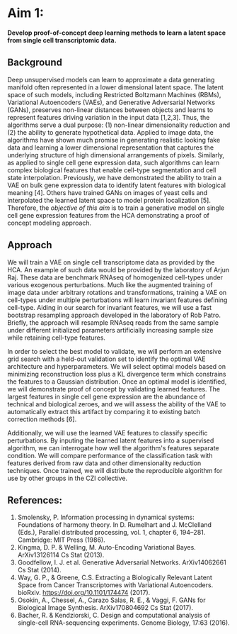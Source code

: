 # Aim 1:

**Develop proof-of-concept deep learning methods to learn a latent space from single cell transcriptomic data.**

## Background

Deep unsupervised models can learn to approximate a data generating manifold often represented in a lower dimensional latent space.
The latent space of such models, including Restricted Boltzmann Machines (RBMs), Variational Autoencoders (VAEs), and Generative Adversarial Networks (GANs), preserves non-linear distances between objects and learns to represent features driving variation in the input data [1,2,3].
Thus, the algorithms serve a dual purpose: (1) non-linear dimensionality reduction and (2) the ability to generate hypothetical data.
Applied to image data, the algorithms have shown much promise in generating realistic looking fake data and learning a lower dimensional representation that captures the underlying structure of high dimensional arrangements of pixels.
Similarly, as applied to single cell gene expression data, such algorithms can learn complex biological features that enable cell-type segmentation and cell state interpolation.
Previously, we have demonstrated the ability to train a VAE on bulk gene expression data to identify latent features with biological meaning [4].
Others have trained GANs on images of yeast cells and interpolated the learned latent space to model protein localization [5].
Therefore, the _objective of this aim_ is to train a generative model on single cell gene expression features from the HCA demonstrating a proof of concept modeling approach.

## Approach

We will train a VAE on single cell transcriptome data as provided by the HCA.
An example of such data would be provided by the laboratory of Arjun Raj.
These data are benchmark RNAseq of homogenized cell-types under various exogenous perturbations.
Much like the augmented training of image data under arbitrary rotations and transformations, training a VAE on cell-types under multiple perturbations will learn invariant features defining cell-type.
Aiding in our search for invariant features, we will use a fast bootstrap resampling approach developed in the laboratory of Rob Patro.
Briefly, the approach will resample RNAseq reads from the same sample under different initialized parameters artificially increasing sample size while retaining cell-type features.

In order to select the best model to validate, we will perform an extensive grid search with a held-out validation set to identify the optimal VAE architecture and hyperparameters.
We will select optimal models based on minimizing reconstruction loss plus a KL divergence term which constrains the features to a Gaussian distribution.
Once an optimal model is identified, we will demonstrate proof of concept by validating learned features.
The largest features in single cell gene expression are the abundance of technical and biological zeroes, and we will assess the ability of the VAE to automatically extract this artifact by comparing it to existing batch correction methods [6].

Additionally, we will use the learned VAE features to classify specific perturbations.
By inputing the learned latent features into a supervised algorithm, we can interrogate how well the algorithm's features separate condition.
We will compare performance of the classification task with features derived from raw data and other dimensionality reduction techniques.
Once trained, we will distribute the reproducible algorithm for use by other groups in the CZI collective.

## References:

1.  Smolensky, P. Information processing in dynamical systems: Foundations of harmony theory. In D. Rumelhart and J. McClelland
(Eds.), Parallel distributed processing, vol. 1, chapter 6, 194–281. Cambridge: MIT Press (1986).
2.	Kingma, D. P. & Welling, M. Auto-Encoding Variational Bayes. ArXiv13126114 Cs Stat (2013).
3.	Goodfellow, I. J. et al. Generative Adversarial Networks. ArXiv14062661 Cs Stat (2014).
4.	Way, G. P., & Greene, C.S. Extracting a Biologically Relevant Latent Space from Cancer Transcriptomes with Variational Autoencoders. bioRxiv. https://doi.org/10.1101/174474 (2017).
5.  Osokin, A., Chessel, A., Carazo Salas, R. E., & Vaggi, F. GANs for Biological Image Synthesis. ArXiv170804692 Cs Stat (2017).
6.  Bacher, R. & Kendziorski, C. Design and computational analysis of single-cell RNA-sequencing experiments. Genome Biology, 17:63 (2016).

